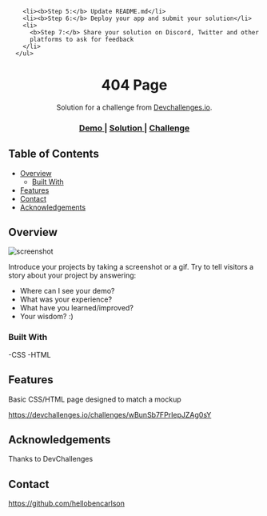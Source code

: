 
        <li><b>Step 5:</b> Update README.md</li>
        <li><b>Step 6:</b> Deploy your app and submit your solution</li>
        <li>
          <b>Step 7:</b> Share your solution on Discord, Twitter and other
          platforms to ask for feedback
        </li>
      </ul>


<h1 align="center">404 Page</h1>

<div align="center">
   Solution for a challenge from  <a href="http://devchallenges.io" target="_blank">Devchallenges.io</a>.
</div>

<div align="center">
  <h3>
    <a href="https://{your-demo-link.your-domain}">
      Demo
    </a>
    <span> | </span>
    <a href="https://{your-url-to-the-solution}">
      Solution
    </a>
    <span> | </span>
    <a href="https://devchallenges.io/challenges/wBunSb7FPrIepJZAg0sY">
      Challenge
    </a>
  </h3>
</div>

<!-- TABLE OF CONTENTS -->

## Table of Contents

- [Overview](#overview)
  - [Built With](#built-with)
- [Features](#features)
- [Contact](#contact)
- [Acknowledgements](#acknowledgements)

<!-- OVERVIEW -->

## Overview

![screenshot](https://user-images.githubusercontent.com/16707738/92399059-5716eb00-f132-11ea-8b14-bcacdc8ec97b.png)

Introduce your projects by taking a screenshot or a gif. Try to tell visitors a story about your project by answering:

- Where can I see your demo?
- What was your experience?
- What have you learned/improved?
- Your wisdom? :)

### Built With

-CSS
-HTML

## Features

Basic CSS/HTML page designed to match a mockup 

https://devchallenges.io/challenges/wBunSb7FPrIepJZAg0sY 

## Acknowledgements

Thanks to DevChallenges

## Contact

https://github.com/hellobencarlson 